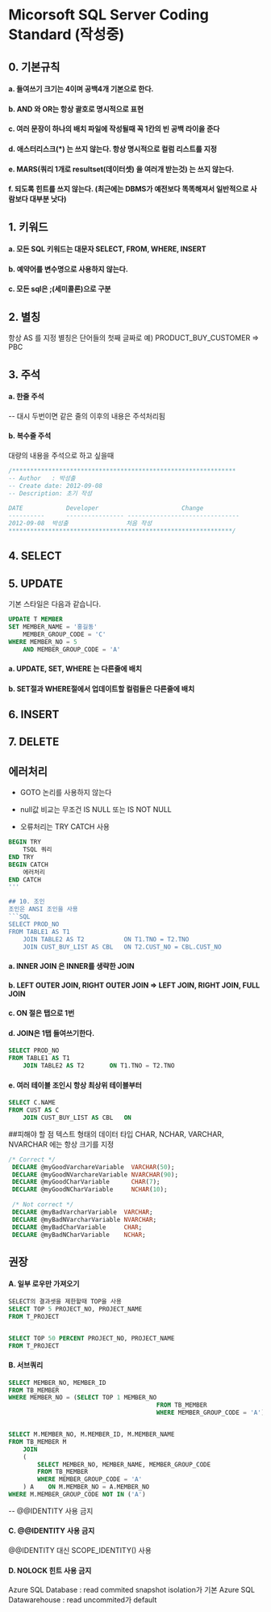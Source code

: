 # Micorsoft SQL Server Coding Standard (작성중)


## 0. 기본규칙
#### a. 들여쓰기 크기는 4이며 공백4개 기본으로 한다.
#### b. AND 와 OR는 항상 괄호로 명시적으로 표현
#### c. 여러 문장이 하나의 배치 파일에 작성될때 꼭 1칸의 빈 공백 라이을 준다
#### d. 애스터리스크(*) 는 쓰지 않는다. 항상 명시적으로 컬럼 리스트를 지정
#### e. MARS(쿼리 1개로 resultset(데이터셋) 을 여러개 받는것) 는 쓰지 않는다.
#### f. 되도록 힌트를 쓰지 않는다. (최근에는 DBMS가 예전보다 똑똑해져서 일반적으로 사람보다 대부분 낫다)

## 1. 키워드
#### a. 모든 SQL 키워드는 대문자 SELECT, FROM, WHERE, INSERT  

#### b. 예약어를 변수명으로 사용하지 않는다.

#### c. 모든 sql은 ;(세미콜론)으로 구분

## 2. 별칭
항상 AS 를 지정
 별칭은 단어들의 첫째 글짜로
   예) PRODUCT_BUY_CUSTOMER  ⇒ PBC

## 3. 주석
#### a. 한줄 주석
-- 대시 두번이면 같은 줄의 이후의 내용은 주석처리됨

#### b. 복수줄 주석
대량의 내용을 주석으로 하고 싶을때
```sql
/**************************************************************
-- Author 	: 박성출
-- Create date: 2012-09-08
-- Description: 초기 작성
 
DATE         	Developer                    	Change
----------   	---------------- -------------------------------
2012-09-08  박성출         	   처음 작성
**************************************************************/
```


## 4. SELECT

## 5. UPDATE
기본 스타일은 다음과 같습니다.

```SQL
UPDATE T MEMBER
SET MEMBER_NAME = '홍길동'
    MEMBER_GROUP_CODE = 'C'
WHERE MEMBER_NO = 5
    AND MEMBER_GROUP_CODE = 'A'
```

#### a. UPDATE, SET, WHERE 는 다른줄에 배치
#### b. SET절과 WHERE절에서 업데이트할 컬럼들은 다른줄에 배치


## 6. INSERT

## 7. DELETE

## 에러처리
- GOTO 논리를 사용하지 않는다

- null값 비교는 무조건 IS NULL 또는 IS NOT NULL 

- 오류처리는 TRY CATCH 사용
```SQL
BEGIN TRY
    TSQL 쿼리
END TRY
BEGIN CATCH
    에러처리
END CATCH
'''

## 10. 조인
조인은 ANSI 조인을 사용
```SQL
SELECT PROD_NO
FROM TABLE1 AS T1
    JOIN TABLE2 AS T2         	ON T1.TNO = T2.TNO
    JOIN CUST_BUY_LIST AS CBL 	ON T2.CUST_NO = CBL.CUST_NO
```

#### a. INNER JOIN 은 INNER를 생략한 JOIN
#### b. LEFT OUTER JOIN, RIGHT OUTER JOIN  ⇒ LEFT JOIN, RIGHT JOIN, FULL JOIN
#### c. ON 절은 탭으로 1번
#### d. JOIN은 1탭 들여쓰기한다.
```SQL
SELECT PROD_NO
FROM TABLE1 AS T1
	JOIN TABLE2 AS T2		ON T1.TNO = T2.TNO
```

#### e.  여러 테이블 조인시 항상 최상위 테이블부터
```SQL
SELECT C.NAME
FROM CUST AS C
	JOIN CUST_BUY_LIST AS CBL	ON 
```

##피해야 할 점
텍스트 형태의 데이터 타입 CHAR, NCHAR, VARCHAR, NVARCHAR 에는 항상 크기를 지정
```SQL
/* Correct */
 DECLARE @myGoodVarchareVariable  VARCHAR(50);
 DECLARE @myGoodNVarchareVariable NVARCHAR(90);
 DECLARE @myGoodCharVariable      CHAR(7);
 DECLARE @myGoodNCharVariable     NCHAR(10);
 
 /* Not correct */
 DECLARE @myBadVarcharVariable  VARCHAR;
 DECLARE @myBadNVarcharVariable NVARCHAR;
 DECLARE @myBadCharVariable     CHAR;
 DECLARE @myBadNCharVariable    NCHAR;
```


## 권장
#### A. 일부 로우만 가져오기
```SQL
SELECT의 결과셋을 제한할때 TOP을 사용
SELECT TOP 5 PROJECT_NO, PROJECT_NAME
FROM T_PROJECT


SELECT TOP 50 PERCENT PROJECT_NO, PROJECT_NAME
FROM T_PROJECT
```

#### B. 서브쿼리
```SQL
SELECT MEMBER_NO, MEMBER_ID
FROM TB_MEMBER
WHERE MEMBER_NO = (SELECT TOP 1 MEMBER_NO
                                         FROM TB_MEMBER
                                         WHERE MEMBER_GROUP_CODE = 'A')


SELECT M.MEMBER_NO, M.MEMBER_ID, M.MEMBER_NAME
FROM TB_MEMBER M
    JOIN
    (
        SELECT MEMBER_NO, MEMBER_NAME, MEMBER_GROUP_CODE
        FROM TB_MEMBER
        WHERE MEMBER_GROUP_CODE = 'A'
    ) A    ON M.MEMBER_NO = A.MEMBER_NO
WHERE M.MEMBER_GROUP_CODE NOT IN ('A')
```

-- @@IDENTITY 사용 금지
#### C. @@IDENTITY 사용 금지
@@IDENTITY 대신 SCOPE_IDENTITY() 사용


#### D. NOLOCK 힌트 사용 금지
Azure SQL Database           : read commited snapshot isolation가 기본
Azure SQL Datawarehouse : read uncommited가 default 


